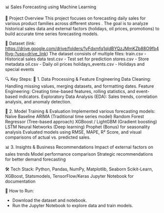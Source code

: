📊 Sales Forecasting using Machine Learning

📝 Project Overview
This project focuses on forecasting daily sales for various product families across different stores . The goal is to analyze historical sales data and external factors (holidays, oil prices, promotions) to build accurate time series forecasting models.

📂 Dataset
(link: https://drive.google.com/drive/folders/1yFdxmfq1qldBYQzJMmKZb88O9fb4Rvg-?usp=drive_link)
The dataset consists of multiple files:
train.csv - Historical sales data
test.csv - Test set for prediction
stores.csv - Store metadata
oil.csv - Daily oil prices
holidays_events.csv - Holidays and special events

🔍 Key Steps:
📌 1. Data Processing & Feature Engineering
Data Cleaning: Handling missing values, merging datasets, and formatting dates.
Feature Engineering: Creating time-based features, rolling statistics, and event-based indicators.
Exploratory Data Analysis (EDA): Sales trends, correlation analysis, and anomaly detection.

🤖 2. Model Training & Evaluation
Implemented various forecasting models:
Naïve Baseline
ARIMA (Traditional time series model)
Random Forest Regressor (Tree-based approach)
XGBoost / LightGBM (Gradient boosting)
LSTM Neural Networks (Deep learning)
Prophet (Bonus) for seasonality analysis
Evaluated models using RMSE, MAPE, R² Score, and visual comparisons of actual vs. predicted sales.

📊 3. Insights & Business Recommendations
Impact of external factors on sales trends
Model performance comparison
Strategic recommendations for better demand forecasting

🛠️ Tech Stack:
Python, Pandas, NumPy, Matplotlib, Seaborn
Scikit-Learn, XGBoost, Statsmodels, TensorFlow/Keras
Jupyter Notebook for documentation

🚀 How to Run:
* Download the dataset and notebook.
* Run the Jupyter Notebook to explore data and train models.

